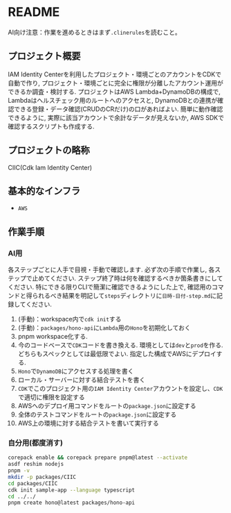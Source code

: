 # README

AI向け注意：作業を進めるときはまず`.clinerules`を読むこと。

## プロジェクト概要

IAM Identity Centerを利用したプロジェクト・環境ごとのアカウントをCDKで自動で作り,
プロジェクト・環境ごとに完全に権限が分離したアカウント運用ができるか調査・検討する.
プロジェクトはAWS Lambda+DynamoDBの構成で,
Lambdaはヘルスチェック用のルートへのアクセスと,
DynamoDBとの連携が確認できる登録・データ確認(CRUDのCRだけ)の口があればよい.
簡単に動作確認できるように,
実際に該当アカウントで余計なデータが見えないか,
AWS SDKで確認するスクリプトも作成する.

## プロジェクトの略称

CIIC(Cdk Iam Identity Center)

## 基本的なインフラ

- `AWS`

## 作業手順

### AI用

各ステップごとに人手で目視・手動で確認します.
必ず次の手順で作業し,
各ステップで止めてください.
ステップ終了時は何を確認するべきか箇条書きにしてください.
特にできる限りCLIで簡潔に確認できるようにした上で,
確認用のコマンドと得られるべき結果を明記して`steps`ディレクトリに`日時-日付-step.md`に記録してください.

1. (手動)：workspace内で`cdk init`する
2. (手動)：`packages/hono-api`に`Lambda`用の`Hono`を初期化しておく
3. pnpm workspace化する.
4. 今のコードベースで`CDK`コードを書き換える.
   環境としては`dev`と`prod`を作る.
   どちらもスペックとしては最低限でよい.
   指定した構成でAWSにデプロイする.
5. `Hono`で`DynamoDB`にアクセスする処理を書く
6. ローカル・サーバーに対する結合テストを書く
7. `CDK`でこのプロジェクト用の`IAM Identity Center`アカウントを設定し、`CDK`で適切に権限を設定する
8. AWSへのデプロイ用コマンドをルートの`package.json`に設定する
9. 全体のテストコマンドをルートの`package.json`に設定する
10. AWS上の環境に対する結合テストを書いて実行する

### 自分用(都度消す)

```sh
corepack enable && corepack prepare pnpm@latest --activate
asdf reshim nodejs
pnpm -v
mkdir -p packages/CIIC
cd packages/CIIC
cdk init sample-app --language typescript
cd ../../
pnpm create hono@latest packages/hono-api
```
